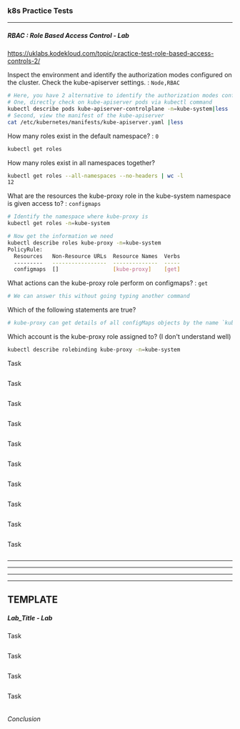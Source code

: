 ### k8s Practice Tests

----

##### RBAC : Role Based Access Control - Lab
https://uklabs.kodekloud.com/topic/practice-test-role-based-access-controls-2/


Inspect the environment and identify the authorization modes configured on the cluster.
Check the kube-apiserver settings. : `Node,RBAC`
```BASH 
# Here, you have 2 alternative to identify the authorization modes configured on the cluster
# One, directly check on kube-apiserver pods via kubectl command
kubectl describe pods kube-apiserver-controlplane -n=kube-system|less
# Second, view the manifest of the kube-apiserver
cat /etc/kubernetes/manifests/kube-apiserver.yaml |less
```

How many roles exist in the default namespace? : `0`
```BASH 
kubectl get roles
```


How many roles exist in all namespaces together?
```BASH 
kubectl get roles --all-namespaces --no-headers | wc -l
12
```

What are the resources the kube-proxy role in the kube-system namespace is given access to? : `configmaps`
```BASH 
# Identify the namespace where kube-proxy is
kubectl get roles -n=kube-system

# Now get the information we need
kubectl describe roles kube-proxy -n=kube-system
PolicyRule:
  Resources   Non-Resource URLs  Resource Names  Verbs
  ---------   -----------------  --------------  -----
  configmaps  []                 [kube-proxy]    [get]
```


What actions can the kube-proxy role perform on configmaps? : `get`
```BASH 
# We can answer this without going typing another command
```


Which of the following statements are true?
```BASH 
# kube-proxy can get details of all configMaps objects by the name `kube-proxy`
```


Which account is the kube-proxy role assigned to? (I don't understand well)
```BASH 
kubectl describe rolebinding kube-proxy -n=kube-system
```


Task
```BASH 

```


Task
```BASH 

```


Task
```BASH 

```


Task
```BASH 

```


Task
```BASH 

```


Task
```BASH 

```


Task
```BASH 

```


Task
```BASH 

```


Task
```BASH 

```


Task
```BASH 

```




























***********************************
***********************************
***********************************
***********************************
TEMPLATE
----

##### Lab_Title - Lab

Task
```BASH 

```


Task
```BASH 

```


Task
```BASH 

```


Task
```BASH 

```

###### Conclusion